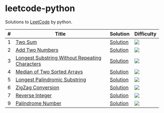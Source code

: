 # leetcode-python

Solutions to [LeetCode](https://leetcode.com/problemset/all/) by python.

| # | Title | Solution | Difficulty |
| --- | --- | --- | --- |
| 1 | [Two Sum](https://leetcode.com/problems/two-sum/description/) | [Solution](https://github.com/xiaowei1118/leetcode-python/blob/master/1_TwoSum/two_sum.py) | ![](https://img.shields.io/badge/%20Difficulty-Easy-brightgreen.svg) |
| 2 | [Add Two Numbers](https://leetcode.com/problems/add-two-numbers/description/) | [Solution](https://github.com/xiaowei1118/leetcode-python/blob/master/2_AddTwoNumbers/add_two_numbers.py) | ![](https://img.shields.io/badge/%20Difficulty-medium-orange.svg) |
| 3 | [Longest Substring Without Repeating Characters](https://leetcode.com/problems/longest-substring-without-repeating-characters/description/) | [Solution](https://github.com/xiaowei1118/leetcode-python/blob/master/3_LongestSubString/longest_substring.py) | ![](https://img.shields.io/badge/%20Difficulty-medium-orange.svg) |
| 4 | [Median of Two Sorted Arrays](https://leetcode.com/problems/median-of-two-sorted-arrays/) | [Solution](https://github.com/xiaowei1118/leetcode-python/blob/master/4_MedianOfTwoSortedArrays/median_of_two_sorted_arrays.py) | ![](https://img.shields.io/badge/%20Difficulty-hard-red.svg) |
| 5 | [Longest Palindromic Substring](https://leetcode.com/problems/longest-palindromic-substring/description/) | [Solution](https://github.com/xiaowei1118/leetcode-python/blob/master/5_LongestPalindromicSubString/longest_palindromic_substring.py) | ![](https://img.shields.io/badge/%20Difficulty-medium-orange.svg) |
| 6 | [ZigZag Conversion](https://leetcode.com/problems/zigzag-conversion/description/) | [Solution](https://github.com/xiaowei1118/leetcode-python/blob/master/6_ZigZag_Conversion/zig_zag_conversion.py) | ![](https://img.shields.io/badge/%20Difficulty-medium-orange.svg) |
| 7 | [Reverse Integer](https://leetcode.com/problems/reverse-integer/description/) | [Solution](https://github.com/xiaowei1118/leetcode-python/blob/master/7_Reverse_Integer/reverse_integer.py) | ![](https://img.shields.io/badge/%20Difficulty-Easy-brightgreen.svg) |
| 9 | [Palindrome Number](https://leetcode.com/problems/palindrome-number/description/) | [Solution](https://github.com/xiaowei1118/leetcode-python/blob/master/9_PalindromeNumber/palindrome_number.py) | ![](https://img.shields.io/badge/%20Difficulty-Easy-brightgreen.svg) |